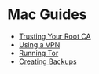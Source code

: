 # Mac Guides

- [Trusting Your Root CA](./ca.md)
- [Using a VPN](./vpn.md)
- [Running Tor](./tor.md)
- [Creating Backups](./backups.md)
